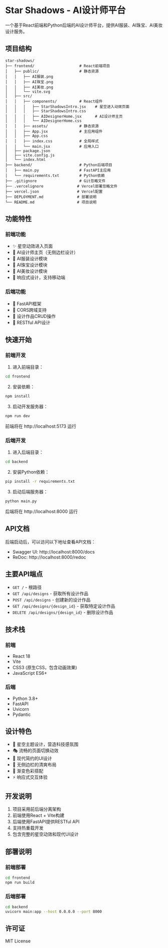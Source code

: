# Star Shadows - AI设计师平台

一个基于React前端和Python后端的AI设计师平台，提供AI服装、AI珠宝、AI美妆设计服务。

## 项目结构

```
star-shadows/
├── frontend/                    # React前端项目
│   ├── public/                  # 静态资源
│   │   ├── AI服装.png
│   │   ├── AI珠宝.png
│   │   ├── AI美妆.png
│   │   └── vite.svg
│   ├── src/
│   │   ├── components/          # React组件
│   │   │   ├── StarShadowsIntro.jsx    # 星空进入动效页面
│   │   │   ├── StarShadowsIntro.css
│   │   │   ├── AIDesignerHome.jsx      # AI设计师主页
│   │   │   └── AIDesignerHome.css
│   │   ├── assets/              # 静态资源
│   │   ├── App.jsx              # 主应用组件
│   │   ├── App.css
│   │   ├── index.css            # 全局样式
│   │   └── main.jsx             # 应用入口
│   ├── package.json
│   ├── vite.config.js
│   └── index.html
├── backend/                     # Python后端项目
│   ├── main.py                  # FastAPI主应用
│   └── requirements.txt         # Python依赖
├── .gitignore                   # Git忽略文件
├── .vercelignore               # Vercel部署忽略文件
├── vercel.json                 # Vercel配置
├── DEPLOYMENT.md               # 部署说明
└── README.md                   # 项目说明
```

## 功能特性

### 前端功能
- ✨ 星空动效进入页面
- 🎨 AI设计师主页（无侧边栏设计）
- 👗 AI服装设计模块
- 💎 AI珠宝设计模块
- 💄 AI美妆设计模块
- 📱 响应式设计，支持移动端

### 后端功能
- 🚀 FastAPI框架
- 🔄 CORS跨域支持
- 📝 设计作品CRUD操作
- 🎯 RESTful API设计

## 快速开始

### 前端开发

1. 进入前端目录：
```bash
cd frontend
```

2. 安装依赖：
```bash
npm install
```

3. 启动开发服务器：
```bash
npm run dev
```

前端将在 http://localhost:5173 运行

### 后端开发

1. 进入后端目录：
```bash
cd backend
```

2. 安装Python依赖：
```bash
pip install -r requirements.txt
```

3. 启动后端服务器：
```bash
python main.py
```

后端将在 http://localhost:8000 运行

## API文档

后端启动后，可以访问以下地址查看API文档：
- Swagger UI: http://localhost:8000/docs
- ReDoc: http://localhost:8000/redoc

## 主要API端点

- `GET /` - 根路径
- `GET /api/designs` - 获取所有设计作品
- `POST /api/designs` - 创建新的设计作品
- `GET /api/designs/{design_id}` - 获取特定设计作品
- `DELETE /api/designs/{design_id}` - 删除设计作品

## 技术栈

### 前端
- React 18
- Vite
- CSS3 (原生CSS，包含动画效果)
- JavaScript ES6+

### 后端
- Python 3.8+
- FastAPI
- Uvicorn
- Pydantic

## 设计特色

- 🌟 星空主题设计，营造科技感氛围
- 🎭 流畅的页面切换动效
- 🎨 现代简约的UI设计
- 📐 无侧边栏的清爽布局
- 🌈 渐变色彩搭配
- ⚡ 响应式交互体验

## 开发说明

1. 项目采用前后端分离架构
2. 前端使用React + Vite构建
3. 后端使用FastAPI提供RESTful API
4. 支持热重载开发
5. 包含完整的星空动效和现代UI设计

## 部署说明

### 前端部署
```bash
cd frontend
npm run build
```

### 后端部署
```bash
cd backend
uvicorn main:app --host 0.0.0.0 --port 8000
```

## 许可证

MIT License